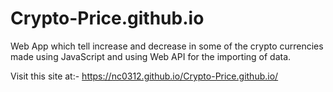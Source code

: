 # Crypto-Price.github.io
Web App which tell increase and decrease in some of the crypto currencies made using JavaScript and using Web API for the importing of data.

Visit this site at:-  https://nc0312.github.io/Crypto-Price.github.io/
